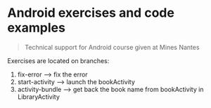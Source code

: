 # Android exercises and code examples

> Technical support for Android course given at Mines Nantes

Exercises are located on branches:


1. fix-error --> fix the error
2. start-activity --> launch the bookActivity
3. activity-bundle --> get back the book name from bookActivity in LibraryActivity
